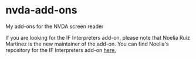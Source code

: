 # nvda-add-ons
My add-ons for the NVDA screen reader

If you are looking for the IF Interpreters add-on, please note that Noelia Ruiz Martínez is the new maintainer of the add-on.
You can find Noelia's repository for the IF Interpreters add-on [here.](https://github.com/nvdaes/ifInterpreters)
